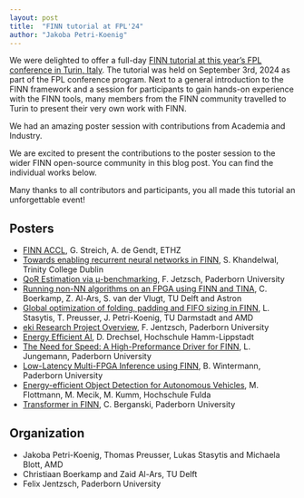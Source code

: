 ```yaml
---
layout: post
title:  "FINN tutorial at FPL'24"
author: "Jakoba Petri-Koenig"
---
```


We were delighted to offer a full-day [FINN tutorial at this year’s FPL conference in Turin, Italy](https://github.com/Xilinx/finn/discussions/1144).
The tutorial was held on September 3rd, 2024 as part of the FPL conference program.
Next to a general introduction to the FINN framework and a session for participants to gain hands-on experience with the FINN tools, many members from the FINN community travelled to Turin to present their very own work with FINN.

We had an amazing poster session with contributions from Academia and Industry.

We are excited to present the contributions to the poster session to the wider FINN open-source community in this blog post. You can find the individual works below.

Many thanks to all contributors and participants, you all made this tutorial an unforgettable event!

## Posters
* <a href="https://github.com/Xilinx/finn/blob/github-pages/docs/finn-fpl24/FPL24_poster_FINN_ACCL.pdf" target="_blank">FINN ACCL</a>, G. Streich, A. de Gendt, ETHZ
* <a href="https://github.com/Xilinx/finn/blob/github-pages/docs/finn-fpl24/FPL24_poster_QLSTM.pdf" target="_blank">Towards enabling recurrent neural networks in FINN</a>, S. Khandelwal, Trinity College Dublin
* <a href="https://github.com/Xilinx/finn/blob/github-pages/docs/finn-fpl24/FPL24_poster_QoR_estimations.pdf" target="_blank">QoR Estimation via μ-benchmarking</a>, F. Jetzsch, Paderborn University
* <a href="https://github.com/Xilinx/finn/blob/github-pages/docs/finn-fpl24/FPL24_poster_TINA.pdf" target="_blank">Running non-NN algorithms on an FPGA using FINN and TINA</a>, C. Boerkamp, Z. Al-Ars, S. van der Vlugt, TU Delft and Astron
* <a href="https://github.com/Xilinx/finn/blob/github-pages/docs/finn-fpl24/FPL24_poster_dse_optimization.pdf" target="_blank">Global optimization of folding, padding and FIFO sizing in FINN</a>, L. Stasytis, T. Preusser, J. Petri-Koenig, TU Darmstadt and AMD
* <a href="https://github.com/Xilinx/finn/blob/github-pages/docs/finn-fpl24/FPL24_poster_eki.pdf" target="_blank">eki Research Project Overview</a>, F. Jentzsch, Paderborn University
* <a href="https://github.com/Xilinx/finn/blob/github-pages/docs/finn-fpl24/FPL24_poster_energy_efficient_ai.pdf" target="_blank">Energy Efficient AI</a>, D. Drechsel, Hochschule Hamm-Lippstadt
* <a href="https://github.com/Xilinx/finn/blob/github-pages/docs/finn-fpl24/FPL24_poster_high_performance_driver.pdf" target="_blank">The Need for Speed: A High-Preformance Driver for FINN</a>, L. Jungemann, Paderborn University
* <a href="https://github.com/Xilinx/finn/blob/github-pages/docs/finn-fpl24/FPL24_poster_multi_fpga.pdf" target="_blank">Low-Latency Multi-FPGA Inference using FINN</a>, B. Wintermann, Paderborn University
* <a href="https://github.com/Xilinx/finn/blob/github-pages/docs/finn-fpl24/FPL24_poster_object_detection.pdf" target="_blank">Energy-efficient Object Detection for Autonomous Vehicles</a>, M. Flottmann, M. Mecik, M. Kumm, Hochschule Fulda
* <a href="https://github.com/Xilinx/finn/blob/github-pages/docs/finn-fpl24/FPL24_poster_transformer.pdf" target="_blank">Transformer in FINN</a>, C. Berganski, Paderborn University

## Organization
* Jakoba Petri-Koenig, Thomas Preusser, Lukas Stasytis and Michaela Blott, AMD
* Christiaan Boerkamp and Zaid Al-Ars, TU Delft
* Felix Jentzsch, Paderborn University
